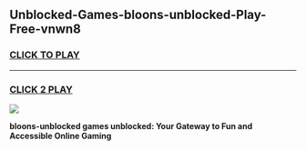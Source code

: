 
## Unblocked-Games-bloons-unblocked-Play-Free-vnwn8
<h3>
<a href="https://premium76.site?title=bloons-unblocked&ref=23A">CLICK TO PLAY</a></h3>
<hr>

<h3>
<a href="https://premium76.site?title=bloons-unblocked&ref=23A">CLICK 2 PLAY</a>
  
</h3>

<a href="https://premium76.site?title=bloons-unblocked&ref=23A"><img src="https://clearcache.store/games.png"></a>


**bloons-unblocked games unblocked: Your Gateway to Fun and Accessible Online Gaming**
